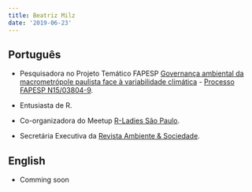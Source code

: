 ```yaml
---
title: Beatriz Milz
date: '2019-06-23'
---
```

## Português

- Pesquisadora no Projeto Temático FAPESP [Governança ambiental da macrometrópole paulista face à variabilidade climática](http://govamb.iee.usp.br/) - [Processo FAPESP N15/03804-9](https://bv.fapesp.br/pt/auxilios/97000/governanca-ambiental-da-macrometropole-paulista-face-a-variabilidade-climatica/).

- Entusiasta de R.

- Co-organizadora do Meetup [R-Ladies São Paulo](https://www.meetup.com/R-Ladies-Sao-Paulo/).

- Secretária Executiva da [Revista Ambiente & Sociedade](http://www.scielo.br/revistas/asoc/iaboutj.htm).




## English

 - Comming soon